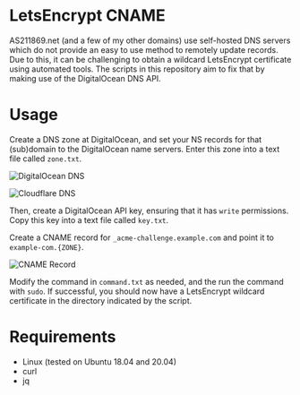 # LetsEncrypt CNAME

AS211869.net (and a few of my other domains) use self-hosted DNS servers which do not provide an easy to use method to remotely update records. Due to this, it can be challenging to obtain a wildcard LetsEncrypt certificate using automated tools. The scripts in this repository aim to fix that by making use of the DigitalOcean DNS API.

# Usage

Create a DNS zone at DigitalOcean, and set your NS records for that (sub)domain to the DigitalOcean name servers. Enter this zone into a text file called `zone.txt`.

![DigitalOcean DNS](https://cdn.truewinter.dev/i/5f5e90.png)

![Cloudflare DNS](https://cdn.truewinter.dev/i/513f5a.png)

Then, create a DigitalOcean API key, ensuring that it has `write` permissions. Copy this key into a text file called `key.txt`.

Create a CNAME record for `_acme-challenge.example.com` and point it to `example-com.{ZONE}`.

![CNAME Record](https://cdn.truewinter.dev/i/f3248f.png)

Modify the command in `command.txt` as needed, and the run the command with `sudo`. If successful, you should now have a LetsEncrypt wildcard certificate in the directory indicated by the script.

# Requirements

- Linux (tested on Ubuntu 18.04 and 20.04)
- curl
- jq